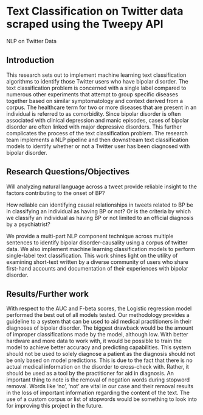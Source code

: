 # Text Classification on Twitter data scraped using the Tweepy API
NLP on Twitter Data

## Introduction
This research sets out to implement machine learning text classification algorithms to identify those Twitter users who have bipolar disorder. The text classification problem is concerned with a single label compared to numerous other experiments that attempt to group specific diseases together based on similar symptomatology and context derived from a corpus. The healthcare term for two or more diseases that are present in an individual is referred to as comorbidity. Since bipolar disorder is often associated with clinical depression and manic episodes, cases of bipolar disorder are often linked with major depressive disorders. This further complicates the process of the text classification problem. The research team implements a NLP pipeline and then downstream text classification models to identify whether or not a Twitter user has been diagnosed with bipolar disorder.  

## Research Questions/Objectives
Will analyzing natural language across a tweet provide reliable insight to the factors contributing to the onset of BP? 

How reliable can identifying causal relationships in tweets related to BP be in classifying an individual as having BP or not? Or is the criteria by which we classify an individual as having BP or not limited to an official diagnosis by a psychiatrist?

We provide a multi-part NLP component technique across multiple sentences to identify bipolar disorder-causality using a corpus of twitter data. We also implement machine learning classification models to perform single-label text classification. This work shines light on the utility of examining short-text written by a diverse community of users who share first-hand accounts and documentation of their experiences with bipolar disorder.

## Results/Further work
With respect to the AUC and F-beta scores, the Logistic regression model performed the best out of all models tested. Our methodology provides a guideline to a system that can be used to aid medical practitioners in their diagnoses of bipolar disorder. The biggest drawback would be the amount of improper classifications made by the model, although low. With better hardware and more data to work with, it would be possible to train the model to achieve better accuracy and predicting capabilities. This system should not be used to solely diagnose a patient as the diagnosis should not be only based on model predictions. This is due to the fact that there is no actual medical information on the disorder to cross-check with. Rather, it should be used as a tool by the practitioner for aid in diagnosis. 
An important thing to note is the removal of negation words during stopword removal. Words like ‘no’, ‘not’ are vital in our case and their removal results in the loss of important information regarding the content of the text. The use of a custom corpus or list of stopwords would be something to look into for improving this project in the future. 
